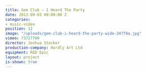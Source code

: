 ```yaml
---
title: Gem Club — I Heard The Party
date: 2013-09-03 00:00:00 Z
categories:
- music-video
position: 12
image: "/uploads/gem-club-i-heard-the-party-wide-347f8a.jpg"
vimeo: 73727790
director: Joshua Stocker
production-company: Hardly Art Ltd
equipment: RED Epic
layout: project
is-shown: true
---
```



